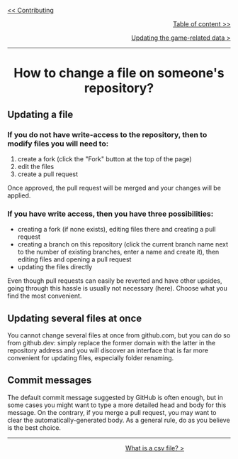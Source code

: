 <div align="left">
  
  [<< Contributing](/CONTRIBUTING.md)
  
</div>

<div align="right">
  
  [Table of content >>](table-of-content.md)
  
</div>

<div align="right">
  
  [Updating the game-related data >](community-gathered-data.md)
  
</div>

<hr>

<div align="center">

# How to change a file on someone's repository?

</div>

## Updating a file
### If you do not have write-access to the repository, then to modify files you will need to:
1) create a fork (click the "Fork" button at the top of the page)
2) edit the files
3) create a pull request

Once approved, the pull request will be merged and your changes will be applied.<br>

### If you have write access, then you have three possibilities:
* creating a fork (if none exists), editing files there and creating a pull request
* creating a branch on this repository (click the current branch name next to the number of existing branches, enter a name and create it), then editing files and opening a pull request
* updating the files directly

Even though pull requests can easily be reverted and have other upsides, going through this hassle is usually not necessary (here). Choose what you find the most convenient.

## Updating several files at once
You cannot change several files at once from github.com, but you can do so from github.dev: simply replace the former domain with the latter in the repository address and you will discover an interface that is far more convenient for updating files, especially folder renaming.

## Commit messages
The default commit message suggested by GitHub is often enough, but in some cases you might want to type a more detailed head and body for this message. On the contrary, if you merge a pull request, you may want to clear the automatically-generated body.
As a general rule, do as you believe is the best choice.

<hr>

<div align="center">
  
   $~~~~~~~~~~~~~~~~~~~~~~~~~~~~~~~~~~~~~~~~$ [What is a csv file? >](what-is-a-csv-file.md) 
  
</div>
